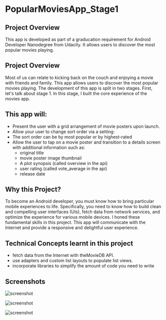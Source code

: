 # PopularMoviesApp_Stage1

## Project Overview
This app is developed as part of a graducation requirement for Android Developer Nanodegree from Udacity. It allows users to discover the most popular movies playing.

## Project Overview
Most of us can relate to kicking back on the couch and enjoying a movie with friends and family. This app allows users to discover the most popular movies playing. The development of this app is split in two stages. First, let's talk about stage 1.
In this stage, I built the core experience of the movies app.

## This app will:
- Present the user with a grid arrangement of movie posters upon launch.
- Allow your user to change sort order via a setting:
- The sort order can be by most popular or by highest-rated
- Allow the user to tap on a movie poster and transition to a details screen with additional information such as:
  - original title
  - movie poster image thumbnail
  - A plot synopsis (called overview in the api)
  - user rating (called vote_average in the api)
  - release date

## Why this Project?
To become an Android developer, you must know how to bring particular mobile experiences to life. Specifically, you need to know how to build clean and compelling user interfaces (UIs), fetch data from network services, and optimize the experience for various mobile devices. I honed these fundamental skills in this project. This app will communicate with the Internet and provide a responsive and delightful user experience.

## Technical Concepts learnt in this project
- fetch data from the Internet with theMovieDB API.
- use adapters and custom list layouts to populate list views.
- incorporate libraries to simplify the amount of code you need to write 

## Screenshots
![screenshot](https://user-images.githubusercontent.com/38955290/67230750-7cf4ad80-f403-11e9-9dce-0d725d29379d.png)

![screenshot](https://user-images.githubusercontent.com/38955290/67234207-56864080-f40a-11e9-9be3-512639b71930.png)

![screenshot](https://user-images.githubusercontent.com/38955290/67234213-5ab25e00-f40a-11e9-8aa7-ac37d8a09380.png)
